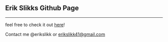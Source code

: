
## Erik Slikks Github Page
--- 
feel free to check it out [here](https://rkslkk.github.io)!

Contact me @erikslikk or erikslikk41@gmail.com
